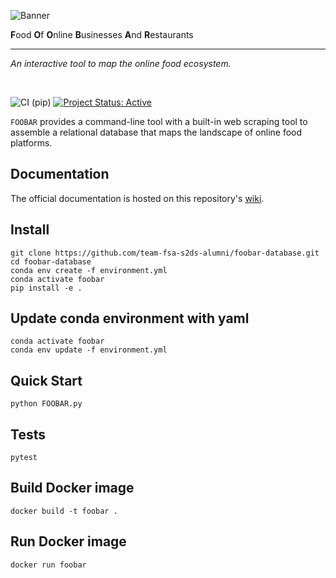 ![Banner](https://github.com/team-fsa-s2ds-alumni/foobar-database/blob/master/static/banner.png)

**F**ood **O**f **O**nline **B**usinesses **A**nd **R**estaurants

<hr>

*An interactive tool to map the online food ecosystem.*

<br>

![CI (pip)](https://github.com/team-fsa-s2ds-alumni/foobar-database/workflows/CI%20(conda)/badge.svg)
[![Project Status: Active](https://www.repostatus.org/badges/latest/active.svg)](https://www.repostatus.org/#active)

`FOOBAR` provides a command-line tool with a built-in web scraping tool to assemble a relational database that maps the landscape of online food platforms.

## Documentation

The official documentation is hosted on this repository's [wiki](https://github.com/team-fsa-s2ds-alumni/foobar-database/wiki).

## Install

```
git clone https://github.com/team-fsa-s2ds-alumni/foobar-database.git
cd foobar-database
conda env create -f environment.yml
conda activate foobar
pip install -e .
```

## Update conda environment with yaml
```
conda activate foobar
conda env update -f environment.yml
```

## Quick Start

```
python FOOBAR.py
```

## Tests
```
pytest
```

## Build Docker image

```
docker build -t foobar .
```

## Run Docker image

```
docker run foobar
```

